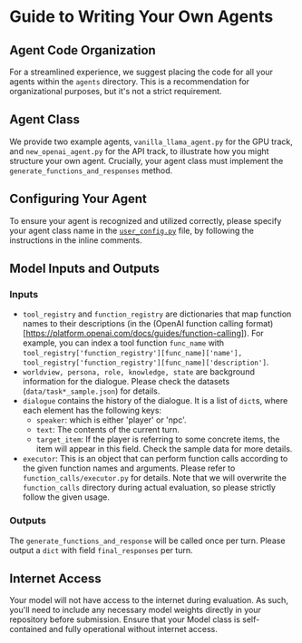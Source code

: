 # Guide to Writing Your Own Agents

## Agent Code Organization
For a streamlined experience, we suggest placing the code for all your agents within the `agents` directory. This is a recommendation for organizational purposes, but it's not a strict requirement.

## Agent Class
We provide two example agents, `vanilla_llama_agent.py` for the GPU track, and `new_openai_agent.py` for the API track, to illustrate how you might structure your own agent. Crucially, your agent class must implement the `generate_functions_and_responses` method.

## Configuring Your Agent
To ensure your agent is recognized and utilized correctly, please specify your agent class name in the [`user_config.py`](user_config.py) file, by following the instructions in the inline comments.

## Model Inputs and Outputs

### Inputs
- `tool_registry` and `function_registry` are dictionaries that map function names to their descriptions (in the (OpenAI function calling format)[https://platform.openai.com/docs/guides/function-calling]). For example, you can index a tool function `func_name` with `tool_registry['function_registry'][func_name]['name'], tool_registry['function_registry'][func_name]['description']`. 
- `worldview, persona, role, knowledge, state` are background information for the dialogue. Please check the datasets (`data/task*_sample.json`) for details. 
- `dialogue` contains the history of the dialogue. It is a list of `dict`s, where each element has the following keys: 
    - `speaker`: which is either 'player' or 'npc'. 
    - `text`: The contents of the current turn. 
    - `target_item`: If the player is referring to some concrete items, the item will appear in this field. Check the sample data for more details. 
- `executor`: This is an object that can perform function calls according to the given function names and arguments. Please refer to `function_calls/executor.py` for details. Note that we will overwrite the `function_calls` directory during actual evaluation, so please strictly follow the given usage. 

### Outputs
The `generate_functions_and_response` will be called once per turn. Please output a `dict` with field `final_responses` per turn. 


## Internet Access
Your model will not have access to the internet during evaluation. As such, you'll need to include any necessary model weights directly in your repository before submission. Ensure that your Model class is self-contained and fully operational without internet access.
